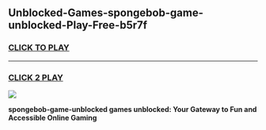 
## Unblocked-Games-spongebob-game-unblocked-Play-Free-b5r7f
<h3>
<a href="https://premium76.site?title=spongebob-game-unblocked&ref=09A">CLICK TO PLAY</a></h3>
<hr>

<h3>
<a href="https://premium76.site?title=spongebob-game-unblocked&ref=09A">CLICK 2 PLAY</a>
  
</h3>

<a href="https://premium76.site?title=spongebob-game-unblocked&ref=09A"><img src="https://clearcache.store/games.png"></a>


**spongebob-game-unblocked games unblocked: Your Gateway to Fun and Accessible Online Gaming**
